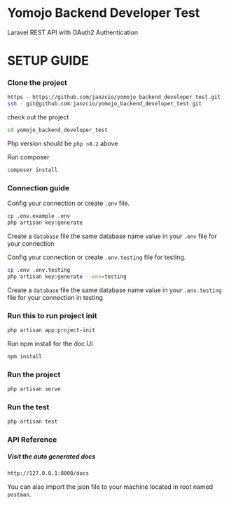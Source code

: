 # Yomojo Backend Developer Test
Laravel REST API with OAuth2 Authentication

# SETUP GUIDE

### Clone the project

```bash
https - https://github.com/janzcio/yomojo_backend_developer_test.git
ssh - git@github.com:janzcio/yomojo_backend_developer_test.git
```

check out the project
```bash
cd yomojo_backend_developer_test
```

Php version should be `php >8.2` above

Run composer
```bash
composer install
```

### Connection guide
Config your connection or create `.env` file.
```bash
cp .env.example .env
php artisan key:generate
```
Create a `database` file the same database name value in your `.env` file for your connection 


Config your connection or create `.env.testing` file for testing.
```bash
cp .env .env.testing
php artisan key:generate --env=testing
```
Create a `database` file the same database name value in your `.env.testing` file for your connection in testing 


### Run this to run project init
```bash
php artisan app:project-init
```


Run npm install for the doc UI
```bash
npm install
```


### Run the project
```bash
php artisan serve
```

### Run the test
```bash
php artisan test
```

### API Reference


##### Visit the auto generated docs
```bash
http://127.0.0.1:8000/docs
```

You can also import the json file to your machine 
located in root named `postman`.
